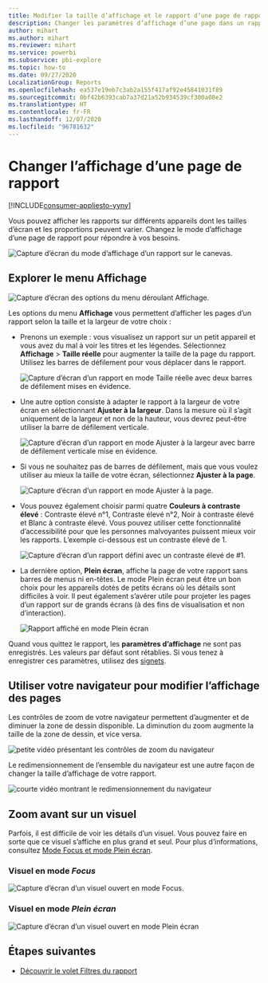 ```yaml
---
title: Modifier la taille d’affichage et le rapport d’une page de rapport
description: Changer les paramètres d’affichage d’une page dans un rapport Power BI
author: mihart
ms.author: mihart
ms.reviewer: mihart
ms.service: powerbi
ms.subservice: pbi-explore
ms.topic: how-to
ms.date: 09/27/2020
LocalizationGroup: Reports
ms.openlocfilehash: ea537e19eb7c3ab2a155f417af92e45841031f89
ms.sourcegitcommit: 0bf42b6393cab7a37d21a52b934539cf300a08e2
ms.translationtype: HT
ms.contentlocale: fr-FR
ms.lasthandoff: 12/07/2020
ms.locfileid: "96781632"
---
```

# <a name="change-the-display-of-a-report-page"></a>Changer l’affichage d’une page de rapport

[!INCLUDE[consumer-appliesto-yyny](../includes/consumer-appliesto-yyny.md)]


Vous pouvez afficher les rapports sur différents appareils dont les tailles d’écran et les proportions peuvent varier. Changez le mode d’affichage d’une page de rapport pour répondre à vos besoins.

![Capture d’écran du mode d’affichage d’un rapport sur le canevas.](media/end-user-report-view/power-bi-canvas.png)

## <a name="explore-the-view-menu"></a>Explorer le menu Affichage

![Capture d’écran des options du menu déroulant Affichage.](media/end-user-report-view/power-bi-menu-view.png)


Les options du menu **Affichage** vous permettent d’afficher les pages d’un rapport selon la taille et la largeur de votre choix :

- Prenons un exemple : vous visualisez un rapport sur un petit appareil et vous avez du mal à voir les titres et les légendes.  Sélectionnez **Affichage** > **Taille réelle** pour augmenter la taille de la page du rapport. Utilisez les barres de défilement pour vous déplacer dans le rapport.

    ![Capture d’écran d’un rapport en mode Taille réelle avec deux barres de défilement mises en évidence.](media/end-user-report-view/power-bi-view-actual.png)

- Une autre option consiste à adapter le rapport à la largeur de votre écran en sélectionnant **Ajuster à la largeur**. Dans la mesure où il s’agit uniquement de la largeur et non de la hauteur, vous devrez peut-être utiliser la barre de défilement verticale.

  ![Capture d’écran d’un rapport en mode Ajuster à la largeur avec barre de défilement verticale mise en évidence.](media/end-user-report-view/power-bi-view-width.png)

- Si vous ne souhaitez pas de barres de défilement, mais que vous voulez utiliser au mieux la taille de votre écran, sélectionnez **Ajuster à la page**.

   ![Capture d’écran d’un rapport en mode Ajuster à la page.](media/end-user-report-view/power-bi-view-fit.png)

- Vous pouvez également choisir parmi quatre **Couleurs à contraste élevé** : Contraste élevé n°1, Contraste élevé n°2, Noir à contraste élevé et Blanc à contraste élevé. Vous pouvez utiliser cette fonctionnalité d’accessibilité pour que les personnes malvoyantes puissent mieux voir les rapports. L’exemple ci-dessous est un contraste élevé de 1. 

    ![Capture d’écran d’un rapport défini avec un contraste élevé de #1.](media/end-user-report-view/power-bi-contrast1.png)

- La dernière option, **Plein écran**, affiche la page de votre rapport sans barres de menus ni en-têtes. Le mode Plein écran peut être un bon choix pour les appareils dotés de petits écrans où les détails sont difficiles à voir.  Il peut également s’avérer utile pour projeter les pages d’un rapport sur de grands écrans (à des fins de visualisation et non d’interaction).  

    ![Rapport affiché en mode Plein écran](media/end-user-report-view/power-bi-full-screen.png)

Quand vous quittez le rapport, les **paramètres d’affichage** ne sont pas enregistrés. Les valeurs par défaut sont rétablies. Si vous tenez à enregistrer ces paramètres, utilisez des [signets](end-user-bookmarks.md).

## <a name="use-your-browser-to-change-page-display"></a>Utiliser votre navigateur pour modifier l’affichage des pages

Les contrôles de zoom de votre navigateur permettent d’augmenter et de diminuer la zone de dessin disponible. La diminution du zoom augmente la taille de la zone de dessin, et vice versa. 

![petite vidéo présentant les contrôles de zoom du navigateur](media/end-user-report-view/power-bi-zoom.png)

Le redimensionnement de l’ensemble du navigateur est une autre façon de changer la taille d’affichage de votre rapport. 

![courte vidéo montrant le redimensionnement du navigateur](media/end-user-report-view/power-bi-resize-browser.gif)

## <a name="zoom-in-on-a-visual"></a>Zoom avant sur un visuel
Parfois, il est difficile de voir les détails d’un visuel. Vous pouvez faire en sorte que ce visuel s’affiche en plus grand et seul. Pour plus d’informations, consultez [Mode Focus et mode Plein écran](end-user-focus.md).

### <a name="a-visual-in-focus-mode"></a>Visuel en mode *Focus*

![Capture d’écran d’un visuel ouvert en mode Focus.](media/end-user-report-view/power-bi-focus.png)

### <a name="a-visual-in-full-screen-mode"></a>Visuel en mode *Plein écran*
![Capture d’écran d’un visuel ouvert en mode Plein écran](media/end-user-report-view/power-bi-full-screen.png)

## <a name="next-steps"></a>Étapes suivantes

* [Découvrir le volet Filtres du rapport](end-user-report-filter.md)